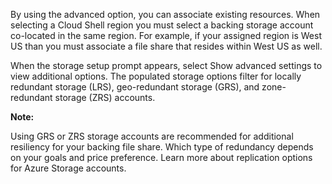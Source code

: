 By using the advanced option, you can associate existing resources. When selecting a Cloud Shell region you must select a backing storage account co-located in the same region. For example, if your assigned region is West US than you must associate a file share that resides within West US as well.

When the storage setup prompt appears, select Show advanced settings to view additional options. The populated storage options filter for locally redundant storage (LRS), geo-redundant storage (GRS), and zone-redundant storage (ZRS) accounts.

 **Note:**

Using GRS or ZRS storage accounts are recommended for additional resiliency for your backing file share. Which type of redundancy depends on your goals and price preference. Learn more about replication options for Azure Storage accounts.